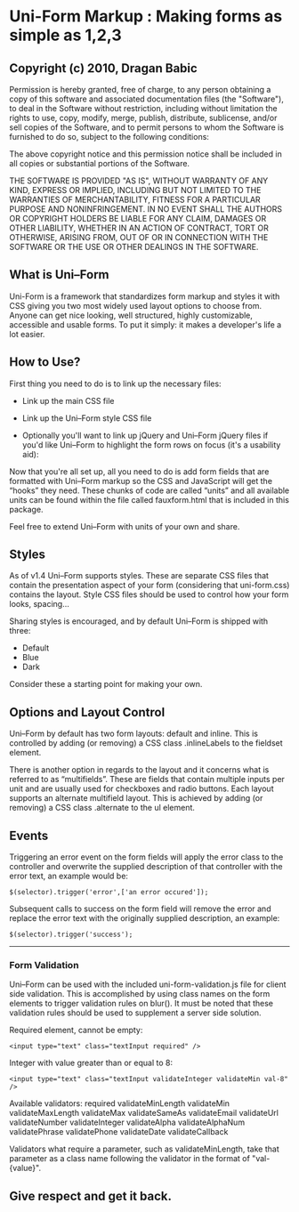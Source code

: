 # Uni-Form Markup : Making forms as simple as 1,2,3

## Copyright (c) 2010, Dragan Babic
   
   Permission is hereby granted, free of charge, to any person
   obtaining a copy of this software and associated documentation
   files (the "Software"), to deal in the Software without
   restriction, including without limitation the rights to use,
   copy, modify, merge, publish, distribute, sublicense, and/or sell
   copies of the Software, and to permit persons to whom the
   Software is furnished to do so, subject to the following
   conditions:
   
   The above copyright notice and this permission notice shall be
   included in all copies or substantial portions of the Software.
   
   THE SOFTWARE IS PROVIDED "AS IS", WITHOUT WARRANTY OF ANY KIND,
   EXPRESS OR IMPLIED, INCLUDING BUT NOT LIMITED TO THE WARRANTIES
   OF MERCHANTABILITY, FITNESS FOR A PARTICULAR PURPOSE AND
   NONINFRINGEMENT. IN NO EVENT SHALL THE AUTHORS OR COPYRIGHT
   HOLDERS BE LIABLE FOR ANY CLAIM, DAMAGES OR OTHER LIABILITY,
   WHETHER IN AN ACTION OF CONTRACT, TORT OR OTHERWISE, ARISING
   FROM, OUT OF OR IN CONNECTION WITH THE SOFTWARE OR THE USE OR
   OTHER DEALINGS IN THE SOFTWARE.


## What is Uni–Form 

Uni-Form is a framework that standardizes form markup and styles it with CSS 
giving you two most widely used layout options to choose from. Anyone can get nice 
looking, well structured, highly customizable, accessible and usable forms. To put 
it simply: it makes a developer's life a lot easier. 


## How to Use? 

First thing you need to do is to link up the necessary files: 

 * Link up the main CSS file
    
      <link href="path/to/file/uni-form.css" media="all" rel="stylesheet"/>
    
 * Link up the Uni–Form style CSS file
      
      <link href="path/to/file/default.uni-form.css" media="all" rel="stylesheet"/>
    
 * Optionally you'll want to link up jQuery and Uni–Form jQuery files if you'd 
    like Uni–Form to highlight the form rows on focus (it's a usability aid): 
      
      <script type="text/javascript" src="http://ajax.googleapis.com/ajax/libs/jquery/1.4/jquery.min.js"></script>
      <script src="path/to/file/uni-form.jquery.js" type="text/javascript"></script> 

Now that you're all set up, all you need to do is add form fields that are formatted
with Uni–Form markup so the CSS and JavaScript will get the “hooks” they need. These
chunks of code are called “units” and all available units can be found within the 
file called fauxform.html that is included in this package. 

Feel free to extend Uni–Form with units of your own and share. 


## Styles 

As of v1.4 Uni–Form supports styles. These are separate CSS files that contain the
presentation aspect of your form (considering that uni-form.css) contains the 
layout. Style CSS files should be used to control how your form looks, spacing… 

Sharing styles is encouraged, and by default Uni–Form is shipped with three: 

 * Default
 * Blue 
 * Dark 
    
Consider these a starting point for making your own. 

## Options and Layout Control 

Uni–Form by default has two form layouts: default and inline. This is controlled 
by adding (or removing) a CSS class .inlineLabels to the fieldset element. 

There is another option in regards to the layout and it concerns what is referred 
to as “multifields”. These are fields that contain multiple inputs per unit and 
are usually used for checkboxes and radio buttons. Each layout supports an 
alternate multifield layout. This is achieved by adding (or removing) a CSS class
.alternate to the ul element. 


## Events

Triggering an error event on the form fields will apply the error
class to the controller and overwrite the supplied description of that
controller with the error text, an example would be:

    $(selector).trigger('error',['an error occured']);

Subsequent calls to success on the form field will remove the error
and replace the error text with the originally supplied description,
an example:

    $(selector).trigger('success');

----------------------------------------------------------------------------------

### Form Validation

Uni–Form can be used with the included uni-form-validation.js file for client
side validation. This is accomplished by using class names on the form elements
to trigger validation rules on blur(). It must be noted that these validation rules
should be used to supplement a server side solution.

Required element, cannot be empty:

    <input type="text" class="textInput required" />

Integer with value greater than or equal to 8:

    <input type="text" class="textInput validateInteger validateMin val-8" />

Available validators:
  required
  validateMinLength
  validateMin
  validateMaxLength
  validateMax
  validateSameAs
  validateEmail
  validateUrl
  validateNumber
  validateInteger
  validateAlpha
  validateAlphaNum
  validatePhrase
  validatePhone
  validateDate
  validateCallback

Validators what require a parameter, such as validateMinLength, take that
parameter as a class name following the validator in the format of 
"val-{value}". 



## Give respect and get it back.
